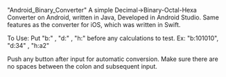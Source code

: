 "Android_Binary_Converter"
A simple Decimal->Binary-Octal-Hexa Converter on Android, written in Java, Developed in Android Studio.
Same features as the converter for iOS, which was written in Swift.


To Use:
Put "b:" ,  "d:" , "h:" before any calculations to test.
Ex: "b:101010", "d:34" , "h:a2"

Push any button after input for automatic conversion.
Make sure there are no spaces between the colon and subsequent input.
